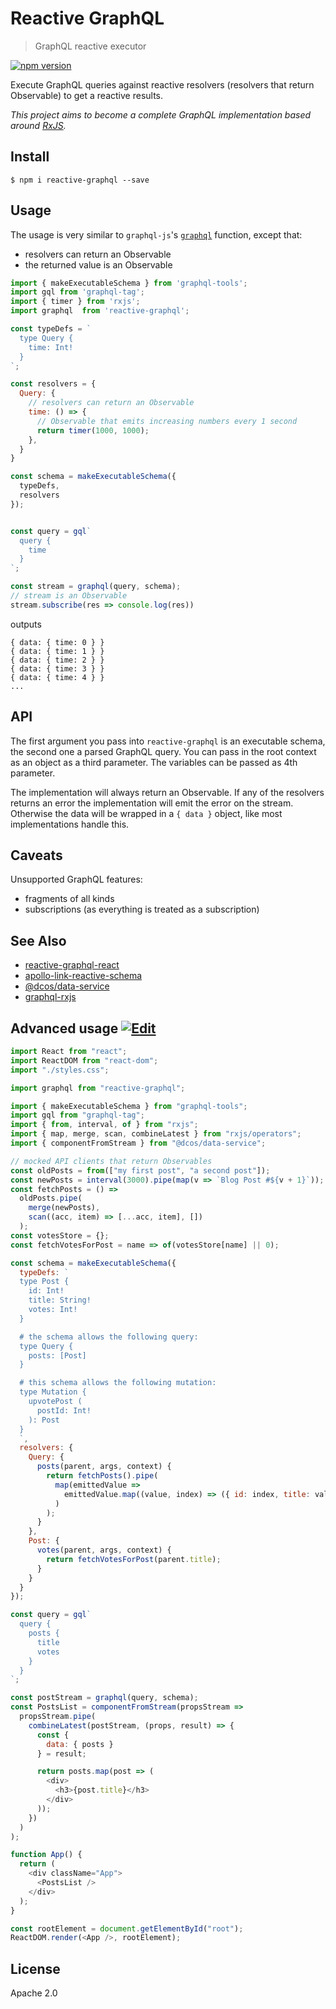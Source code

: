 # Reactive GraphQL
> GraphQL reactive executor

[![npm version](https://badge.fury.io/js/reactive-graphql.svg)](https://badge.fury.io/js/reactive-graphql)

Execute GraphQL queries against reactive resolvers (resolvers that return Observable) to get a reactive results.

_This project aims to become a complete GraphQL implementation based around [RxJS](https://github.com/ReactiveX/rxjs)._

## Install
```
$ npm i reactive-graphql --save
```

## Usage
The usage is very similar to `graphql-js`'s [`graphql`](https://graphql.org/graphql-js/graphql/#graphql) function, except that:
- resolvers can return an Observable
- the returned value is an Observable

```js
import { makeExecutableSchema } from 'graphql-tools';
import gql from 'graphql-tag';
import { timer } from 'rxjs';
import graphql  from 'reactive-graphql';

const typeDefs = `
  type Query {
    time: Int!
  }
`;

const resolvers = {
  Query: {
    // resolvers can return an Observable 
    time: () => {
      // Observable that emits increasing numbers every 1 second
      return timer(1000, 1000);
    },
  }
}

const schema = makeExecutableSchema({
  typeDefs,
  resolvers
});


const query = gql`
  query {
    time
  }
`;

const stream = graphql(query, schema);
// stream is an Observable
stream.subscribe(res => console.log(res))
```

outputs

```
{ data: { time: 0 } }
{ data: { time: 1 } }
{ data: { time: 2 } }
{ data: { time: 3 } }
{ data: { time: 4 } }
...
```

## API
The first argument you pass into `reactive-graphql` is an executable schema, the second one a parsed GraphQL query. You can pass in the root context as an object as a third parameter. The variables can be passed as 4th parameter.

The implementation will always return an Observable.
If any of the resolvers returns an error the implementation will emit the error on the stream.
Otherwise the data will be wrapped in a `{ data }` object, like most implementations handle this.

## Caveats
Unsupported GraphQL features:
- fragments of all kinds
- subscriptions (as everything is treated as a subscription)

## See Also
- [reactive-graphql-react](https://github.com/DanielMSchmidt/reactive-graphql-react)
- [apollo-link-reactive-schema](https://github.com/getstation/apollo-link-reactive-schema)
- [@dcos/data-service](https://github.com/dcos-labs/data-service)
- [graphql-rxjs](https://github.com/DxCx/graphql-rxjs/)

## Advanced usage [![Edit](https://codesandbox.io/static/img/play-codesandbox.svg)](https://codesandbox.io/s/github/DanielMSchmidt/reactive-graphql-demo/tree/master/?hidenavigation=1)
```js
import React from "react";
import ReactDOM from "react-dom";
import "./styles.css";

import graphql from "reactive-graphql";

import { makeExecutableSchema } from "graphql-tools";
import gql from "graphql-tag";
import { from, interval, of } from "rxjs";
import { map, merge, scan, combineLatest } from "rxjs/operators";
import { componentFromStream } from "@dcos/data-service";

// mocked API clients that return Observables
const oldPosts = from(["my first post", "a second post"]);
const newPosts = interval(3000).pipe(map(v => `Blog Post #${v + 1}`));
const fetchPosts = () =>
  oldPosts.pipe(
    merge(newPosts),
    scan((acc, item) => [...acc, item], [])
  );
const votesStore = {};
const fetchVotesForPost = name => of(votesStore[name] || 0);

const schema = makeExecutableSchema({
  typeDefs: `
  type Post {
    id: Int!
    title: String!
    votes: Int!
  }

  # the schema allows the following query:
  type Query {
    posts: [Post]
  }

  # this schema allows the following mutation:
  type Mutation {
    upvotePost (
      postId: Int!
    ): Post
  }
  `,
  resolvers: {
    Query: {
      posts(parent, args, context) {
        return fetchPosts().pipe(
          map(emittedValue =>
            emittedValue.map((value, index) => ({ id: index, title: value }))
          )
        );
      }
    },
    Post: {
      votes(parent, args, context) {
        return fetchVotesForPost(parent.title);
      }
    }
  }
});

const query = gql`
  query {
    posts {
      title
      votes
    }
  }
`;

const postStream = graphql(query, schema);
const PostsList = componentFromStream(propsStream =>
  propsStream.pipe(
    combineLatest(postStream, (props, result) => {
      const {
        data: { posts }
      } = result;

      return posts.map(post => (
        <div>
          <h3>{post.title}</h3>
        </div>
      ));
    })
  )
);

function App() {
  return (
    <div className="App">
      <PostsList />
    </div>
  );
}

const rootElement = document.getElementById("root");
ReactDOM.render(<App />, rootElement);
```

## License

Apache 2.0
